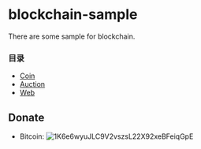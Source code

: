 # blockchain-sample
There are some sample for blockchain.

### 目录

* [Coin](https://github.com/hongker/blockchain-sample/tree/master/coin)
* [Auction](https://github.com/hongker/blockchain-sample/tree/master/auction)
* [Web](https://github.com/hongker/blockchain-sample/tree/master/web)


## Donate
- Bitcoin:
![1K6e6wyuJLC9V2vszsL22X92xeBFeiqGpE](http://ouecw69lw.bkt.clouddn.com/bitcoin.png)